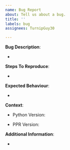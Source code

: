 ```yaml
---
name: Bug Report
about: Tell us about a bug.
title: ''
labels: bug
assignees: TurnipGuy30

---
```


<!-- Please read through the following very carefully. -->

<!--
- Describe the bug -
A clear and concise description of what the bug is.
-->

**Bug Description**:

- 

<!--
- To reproduce -
Steps to reproduce the behaviour. If possible, you should also write a code block of the program's text leading up to the error.
-->

**Steps To Reproduce**:

- 

<!--
- Expected behaviour -
A clear and concise description of what you expected to happen.
-->

**Expected Behaviour**:

- 

<!--
- Context -
Please complete the following information so we can further understand your problem.
-->

**Context**:

 - Python Version: 
 <!--[e.g. 3.6 64-bit]-->

 - PPR Version: 
 <!--[e.g. latest commit, etc. if possible]-->

<!--
- Additional information -
Add any other context about the problem here.
-->

**Additional Information**:

- 

<!--
- Decline contribution acknowledgement -

If you wish to NOT be acknowledged for your contributions, please let us know here.
-->

> 

<!-- Thank you for your time! We'll get back to you as soon as possible. -->
